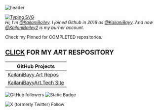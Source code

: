![header](https://github.com/user-attachments/assets/68331c15-c3d6-4bd3-8aff-1f14075beff0)

[![Typing SVG](https://readme-typing-svg.demolab.com?font=Fira+Code&size=33&duration=2000&pause=1000&color=F718DC&background=FF496300&random=false&width=435&lines=✨Dat+CyberSec+Mami.✨)](https://git.io/typing-svg) <br>
*Hi, I'm [@KailaniBailey](https://github.com/KailaniBailey). I joined Github in 2016 as [@KailaniBayy](https://github.com/KailaniBayy). And now [@KailaniBailey2](https://github.com/KailaniBailey2) is my burner account.*

Check my Pinned for COMPLETED repositories.

## [CLICK](https://github.com/KailaniBailey/KailaniBayy.Art/) FOR MY *ART* RESPOSITORY
|**GitHub Projects**|
|-------------------|
|[KailaniBayy.Art Repos](https://github.com/users/KailaniBailey/projects/2)|
|[KailaniBayyArt.Tech Site](https://github.com/users/KailaniBailey/projects/3)|

![GitHub followers](https://img.shields.io/github/followers/KailaniBailey)
 ![Static Badge](https://img.shields.io/badge/Coding%20Language(s)-Python-purple)

 
![X (formerly Twitter) Follow](https://img.shields.io/twitter/follow/kailanibayy)


<!---
KailaniBailey/KailaniBailey is a ✨ special ✨ repository because its `README.md` (this file) appears on your GitHub profile.
You can click the Preview link to take a look at your changes.
--->
